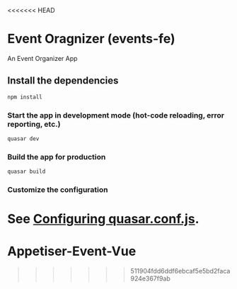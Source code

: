<<<<<<< HEAD
# Event Oragnizer (events-fe)

An Event Organizer App

## Install the dependencies
```bash
npm install
```

### Start the app in development mode (hot-code reloading, error reporting, etc.)
```bash
quasar dev
```


### Build the app for production
```bash
quasar build
```

### Customize the configuration
See [Configuring quasar.conf.js](https://quasar.dev/quasar-cli/quasar-conf-js).
=======
# Appetiser-Event-Vue
>>>>>>> 511904fdd6ddf6ebcaf5e5bd2faca924e367f9ab
